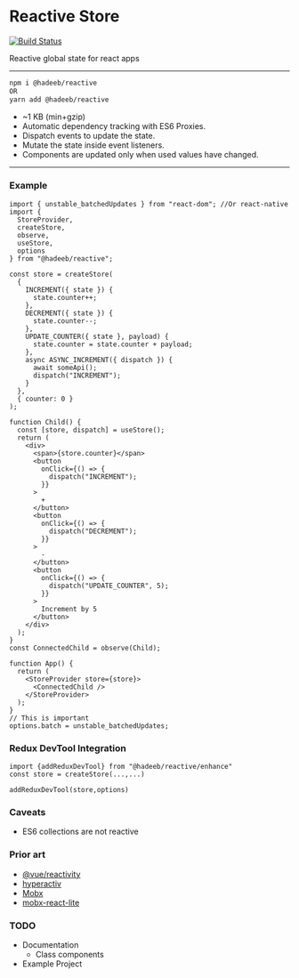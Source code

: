 # Reactive Store

[![Build Status](https://travis-ci.org/hadeeb/reactive.svg?branch=master)](https://travis-ci.org/hadeeb/reactive)

Reactive global state for react apps

---

```sh
npm i @hadeeb/reactive
OR
yarn add @hadeeb/reactive
```

- ~1 KB (min+gzip)
- Automatic dependency tracking with ES6 Proxies.
- Dispatch events to update the state.
- Mutate the state inside event listeners.
- Components are updated only when used values have changed.

---

### Example

```tsx
import { unstable_batchedUpdates } from "react-dom"; //Or react-native
import {
  StoreProvider,
  createStore,
  observe,
  useStore,
  options
} from "@hadeeb/reactive";

const store = createStore(
  {
    INCREMENT({ state }) {
      state.counter++;
    },
    DECREMENT({ state }) {
      state.counter--;
    },
    UPDATE_COUNTER({ state }, payload) {
      state.counter = state.counter + payload;
    },
    async ASYNC_INCREMENT({ dispatch }) {
      await someApi();
      dispatch("INCREMENT");
    }
  },
  { counter: 0 }
);

function Child() {
  const [store, dispatch] = useStore();
  return (
    <div>
      <span>{store.counter}</span>
      <button
        onClick={() => {
          dispatch("INCREMENT");
        }}
      >
        +
      </button>
      <button
        onClick={() => {
          dispatch("DECREMENT");
        }}
      >
        -
      </button>
      <button
        onClick={() => {
          dispatch("UPDATE_COUNTER", 5);
        }}
      >
        Increment by 5
      </button>
    </div>
  );
}
const ConnectedChild = observe(Child);

function App() {
  return (
    <StoreProvider store={store}>
      <ConnectedChild />
    </StoreProvider>
  );
}
// This is important
options.batch = unstable_batchedUpdates;
```

### Redux DevTool Integration

```tsx
import {addReduxDevTool} from "@hadeeb/reactive/enhance"
const store = createStore(...,...)

addReduxDevTool(store,options)
```

### Caveats

- ES6 collections are not reactive

### Prior art

- [@vue/reactivity](https://github.com/vuejs/vue-next/tree/master/packages/reactivity)
- [hyperactiv](https://github.com/elbywan/hyperactiv)
- [Mobx](https://github.com/mobxjs/mobx)
- [mobx-react-lite](https://github.com/mobxjs/mobx-react-lite)

### TODO

- Documentation
  - Class components
- Example Project
